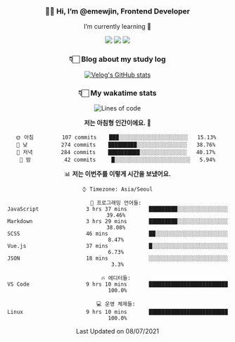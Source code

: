 <div align='center'>
  
### 👋🏻 Hi, I’m @emewjin, Frontend Developer 
I’m currently learning 🌱 
    
  <img src="https://img.shields.io/badge/javascript-F7DF1E?style=for-the-badge&logo=javascript&logoColor=black"/>
  <img src="https://img.shields.io/badge/react.js-61DAFB?style=for-the-badge&logo=react&logoColor=black"/>
    <img src="https://img.shields.io/badge/vue.js-4FC08D?style=for-the-badge&logo=vue.js&logoColor=white"/>

### 👇🏻 Blog about my study log
 [![Velog's GitHub stats](https://velog-readme-stats.vercel.app/api?name=1703979&tag=javascript)](https://github.com/eungyeole/velog-readme-stats)


### 👇🏻 My wakatime stats  
  
<!--START_SECTION:waka-->
![Lines of code](https://img.shields.io/badge/%EC%A0%80%EB%8A%94%20%EC%97%AC%ED%83%9C%EA%B9%8C%EC%A7%80%20-19049%20%EC%A4%84%EC%9D%98%20%EC%BD%94%EB%93%9C%EB%A5%BC%20%EC%9E%91%EC%84%B1%ED%96%88%EC%96%B4%EC%9A%94.-blue)

**저는 아침형 인간이에요. 🐤** 

```text
🌞 아침         107 commits    ███░░░░░░░░░░░░░░░░░░░░░░   15.13% 
🌆 낮　         274 commits    █████████░░░░░░░░░░░░░░░░   38.76% 
🌃 저녁         284 commits    ██████████░░░░░░░░░░░░░░░   40.17% 
🌙 밤　         42 commits     █░░░░░░░░░░░░░░░░░░░░░░░░   5.94%

```


📊 **저는 이번주를 이렇게 시간을 보냈어요.** 

```text
⌚︎ Timezone: Asia/Seoul

💬 프로그래밍 언어들: 
JavaScript               3 hrs 37 mins       █████████░░░░░░░░░░░░░░░░   39.46% 
Markdown                 3 hrs 29 mins       █████████░░░░░░░░░░░░░░░░   38.08% 
SCSS                     46 mins             ██░░░░░░░░░░░░░░░░░░░░░░░   8.47% 
Vue.js                   37 mins             █░░░░░░░░░░░░░░░░░░░░░░░░   6.73% 
JSON                     18 mins             ░░░░░░░░░░░░░░░░░░░░░░░░░   3.3%

🔥 에디터들: 
VS Code                  9 hrs 10 mins       █████████████████████████   100.0%

💻 운영 체제들: 
Linux                    9 hrs 10 mins       █████████████████████████   100.0%

```


 Last Updated on 08/07/2021
<!--END_SECTION:waka-->
 </div>
<!---
Emewjin/Emewjin is a ✨ special ✨ repository because its `README.md` (this file) appears on your GitHub profile.
You can click the Preview link to take a look at your changes.
--->
